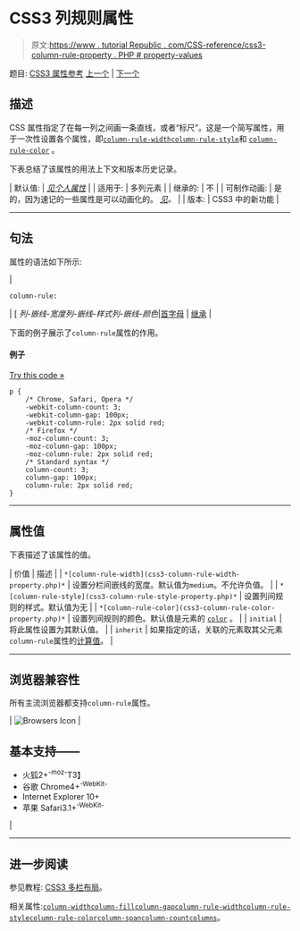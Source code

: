 # CSS3 列规则属性

> 原文:[https://www . tutorial Republic . com/CSS-reference/css3-column-rule-property . PHP # property-values](https://www.tutorialrepublic.com/css-reference/css3-column-rule-property.php#property-values)

题目: [CSS3 属性参考](css3-properties.php) [上一个](css3-column-gap-property.php) | [下一个](css3-column-rule-color-property.php)

## 描述

CSS 属性指定了在每一列之间画一条直线，或者“标尺”。这是一个简写属性，用于一次性设置各个属性，即[`column-rule-width`](css3-column-rule-width-property.php)[`column-rule-style`](css3-column-rule-style-property.php)和 [`column-rule-color`](css3-column-rule-color-property.php) 。

下表总结了该属性的用法上下文和版本历史记录。

| 默认值: | *[见个人属性](#property-values)* |
| 适用于: | 多列元素 |
| 继承的: | 不 |
| 可制作动画: | 是的，因为速记的一些属性是可以动画化的。 [*见*](css-animatable-properties.php)*。* |
| 版本: | CSS3 中的新功能 |

* * *

## 句法

属性的语法如下所示:

| 

```
column-rule:
```

 | [ *列-嵌线-宽度列-嵌线-样式列-嵌线-颜色*&#124;[首字母](../definitions.php#initial) &#124; [继承](../definitions.php#inherit) |

下面的例子展示了`column-rule`属性的作用。

#### 例子

[Try this code »](../codelab.php?topic=css3&file=column-rule-property "Try this code using online Editor")

```
p {
    /* Chrome, Safari, Opera */
    -webkit-column-count: 3;
    -webkit-column-gap: 100px;
    -webkit-column-rule: 2px solid red;
    /* Firefox */
    -moz-column-count: 3;
    -moz-column-gap: 100px;
    -moz-column-rule: 2px solid red;
    /* Standard syntax */
    column-count: 3;
    column-gap: 100px;
    column-rule: 2px solid red;
}
```

* * *

## 属性值

下表描述了该属性的值。

| 价值 | 描述 |
| `*[column-rule-width](css3-column-rule-width-property.php)*` | 设置分栏间嵌线的宽度。默认值为`medium`。不允许负值。 |
| `*[column-rule-style](css3-column-rule-style-property.php)*` | 设置列间规则的样式。默认值为无 |
| `*[column-rule-color](css3-column-rule-color-property.php)*` | 设置列间规则的颜色。默认值是元素的 [`color`](css-color-property.php) 。 |
| `initial` | 将此属性设置为其默认值。 |
| `inherit` | 如果指定的话，关联的元素取其父元素`column-rule`属性的[计算值](../definitions.php#computed-value)。 |

* * *

## 浏览器兼容性

所有主流浏览器都支持`column-rule`属性。

| ![Browsers Icon](../Images/e9331123c77668c1832e541c2fca1002.png) | 

## 基本支持——

*   火狐2+<sup class="badge">-moz-</sup>T3】
*   谷歌 Chrome4+<sup class="badge">-WebKit-</sup>
*   Internet Explorer 10+
*   苹果 Safari3.1+<sup class="badge">-WebKit-</sup>

 |

* * *

## 进一步阅读

参见教程: [CSS3 多栏布局](../css-tutorial/css3-multi-column-layouts.php)。

相关属性:[`column-width`](css3-column-width-property.php)[`column-fill`](css3-column-fill-property.php)[`column-gap`](css3-column-gap-property.php)[`column-rule-width`](css3-column-rule-width-property.php)[`column-rule-style`](css3-column-rule-style-property.php)[`column-rule-color`](css3-column-rule-color-property.php)[`column-span`](css3-column-span-property.php)[`column-count`](css3-column-count-property.php)[`columns`](css3-columns-property.php)。